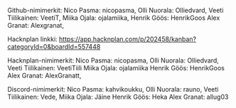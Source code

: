 Github-nimimerkit:
Nico Pasma: nicopasma,
Olli Nuorala: Olliedvard,
Veeti Tiilikainen: VeetiT,
Miika Ojala: ojalamiika,
Henrik Göös: HenrikGoos
Alex Granat: Alexgranat,

Hacknplan linkki: 
https://app.hacknplan.com/p/202458/kanban?categoryId=0&boardId=557448

Hacknplan-nimimerkit:
Nico Pasma: nicopasma,
Olli Nuorala: Olliedvard,
Veeti Tiilikainen: VeetiTiili
Miika Ojala: ojalamiika
Henrik Göös: HenrikGoos
Alex Granat: AlexGranatt,

Discord-nimimerkit:
Nico Pasma: kahvikoukku,
Olli Nuorala: rauno,
Veeti Tiilikainen: Vede,
Miika Ojala: Jäine
Henrik Göös: Heka
Alex Granat: allug03

